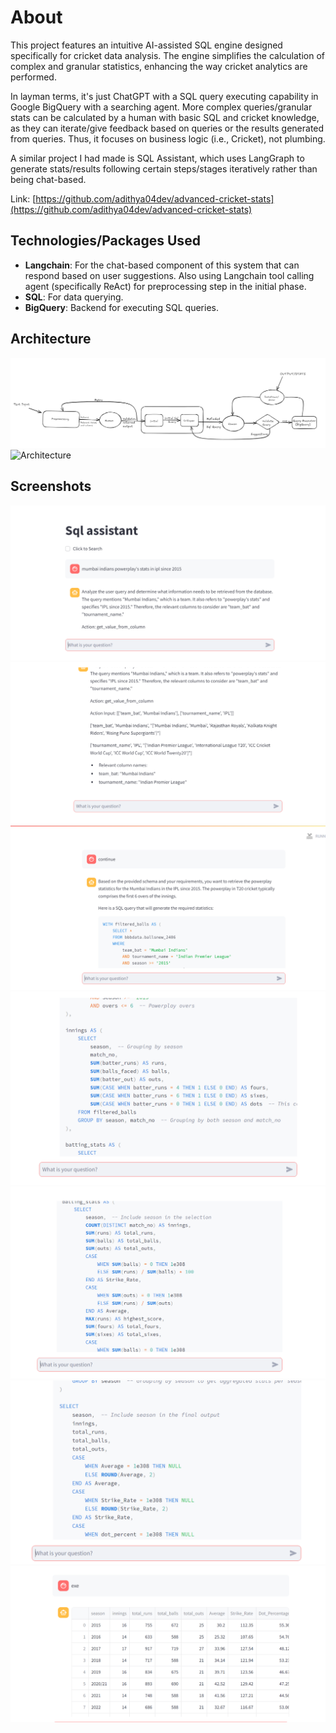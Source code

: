 # About

This project features an intuitive AI-assisted SQL engine designed specifically for cricket data analysis. The engine simplifies the calculation of complex and granular statistics, enhancing the way cricket analytics are performed.

In layman terms, it's just ChatGPT with a SQL query executing capability in Google BigQuery with a searching agent. More complex queries/granular stats can be calculated by a human with basic SQL and cricket knowledge, as they can iterate/give feedback based on queries or the results generated from queries. Thus, it focuses on business logic (i.e., Cricket), not plumbing.

A similar project I had made is SQL Assistant, which uses LangGraph to generate stats/results following certain steps/stages iteratively rather than being chat-based.

Link: [https://github.com/adithya04dev/advanced-cricket-stats](https://github.com/adithya04dev/advanced-cricket-stats)

## Technologies/Packages Used

- **Langchain**: For the chat-based component of this system that can respond based on user suggestions. Also using Langchain tool calling agent (specifically ReAct) for preprocessing step in the initial phase.
- **SQL**: For data querying.
- **BigQuery**: Backend for executing SQL queries.

## Architecture
![Architecture](./vector_databases/Screenshot%202024-09-20%20084855.png)
![Architecture](./vector_databases/Screenshot%202024-09-20%200845949.png)




   ## Screenshots
![s1](./vector_databases/csql-1.png)  
![s1](./vector_databases/csql-2.png)  
![s1](./vector_databases/csql-3.png)
![s1](./vector_databases/csql-4.png)
![s1](./vector_databases/csql-5.png)
![s1](./vector_databases/csql-6.png)
![s1](./vector_databases/csql-7.png)






